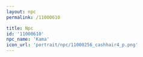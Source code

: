 ```yaml
---
layout: npc
permalink: /11000610

title: Npc
id: '11000610'
npc_name: 'Kama'
icon_url: 'portrait/npc/11000256_cashhair4_p.png'
---
```

